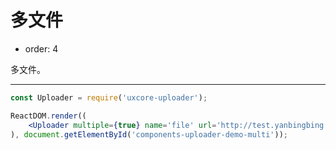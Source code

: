 #  多文件

- order: 4

多文件。

---

````jsx
const Uploader = require('uxcore-uploader');

ReactDOM.render((
    <Uploader multiple={true} name='file' url='http://test.yanbingbing.com/upload.php' />
), document.getElementById('components-uploader-demo-multi'));
````
